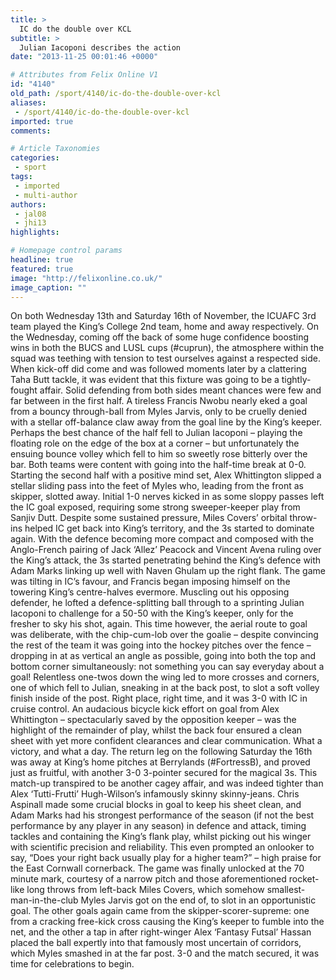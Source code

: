 ```yaml
---
title: >
  IC do the double over KCL
subtitle: >
  Julian Iacoponi describes the action
date: "2013-11-25 00:01:46 +0000"

# Attributes from Felix Online V1
id: "4140"
old_path: /sport/4140/ic-do-the-double-over-kcl
aliases:
 - /sport/4140/ic-do-the-double-over-kcl
imported: true
comments:

# Article Taxonomies
categories:
 - sport
tags:
 - imported
 - multi-author
authors:
 - jal08
 - jhi13
highlights:

# Homepage control params
headline: true
featured: true
image: "http://felixonline.co.uk/"
image_caption: ""
---
```


On both Wednesday 13th and Saturday 16th of November, the ICUAFC 3rd team played the King’s College 2nd team, home and away respectively.
 On the Wednesday, coming off the back of some huge confidence boosting wins in both the BUCS and LUSL cups (#cuprun), the atmosphere within the squad was teething with tension to test ourselves against a respected side.
 When kick-off did come and was followed moments later by a clattering Taha Butt tackle, it was evident that this fixture was going to be a tightly-fought affair.
 Solid defending from both sides meant chances were few and far between in the first half. A tireless Francis Nwobu nearly eked a goal from a bouncy through-ball from Myles Jarvis, only to be cruelly denied with a stellar off-balance claw away from the goal line by the King’s keeper. Perhaps the best chance of the half fell to Julian Iacoponi – playing the floating role on the edge of the box at a corner – but unfortunately the ensuing bounce volley which fell to him so sweetly rose bitterly over the bar.
 Both teams were content with going into the half-time break at 0-0. Starting the second half with a positive mind set, Alex Whittington slipped a stellar sliding pass into the feet of Myles who, leading from the front as skipper, slotted away.
 Initial 1-0 nerves kicked in as some sloppy passes left the IC goal exposed, requiring some strong sweeper-keeper play from Sanjiv Dutt. Despite some sustained pressure, Miles Covers’ orbital throw-ins helped IC get back into King’s territory, and the 3s started to dominate again.
 With the defence becoming more compact and composed with the Anglo-French pairing of Jack ‘Allez’ Peacock and Vincent Avena ruling over the King’s attack, the 3s started penetrating behind the King’s defence with Adam Marks linking up well with Naven Ghulam up the right flank. The game was tilting in IC’s favour, and Francis began imposing himself on the towering King’s centre-halves evermore. Muscling out his opposing defender, he lofted a defence-splitting ball through to a sprinting Julian Iacoponi to challenge for a 50-50 with the King’s keeper, only for the fresher to sky his shot, again. This time however, the aerial route to goal was deliberate, with the chip-cum-lob over the goalie – despite convincing the rest of the team it was going into the hockey pitches over the fence – dropping in at as vertical an angle as possible, going into both the top and bottom corner simultaneously: not something you can say everyday about a goal!
 Relentless one-twos down the wing led to more crosses and corners, one of which fell to Julian, sneaking in at the back post, to slot a soft volley finish inside of the post. Right place, right time, and it was 3-0 with IC in cruise control. An audacious bicycle kick effort on goal from Alex Whittington – spectacularly saved by the opposition keeper – was the highlight of the remainder of play, whilst the back four ensured a clean sheet with yet more confident clearances and clear communication. What a victory, and what a day.
 The return leg on the following Saturday the 16th was away at King’s home pitches at Berrylands (#FortressB), and proved just as fruitful, with another 3-0 3-pointer secured for the magical 3s. This match-up transpired to be another cagey affair, and was indeed tighter than Alex ‘Tutti-Frutti’ Hugh-Wilson’s infamously skinny skinny-jeans. Chris Aspinall made some crucial blocks in goal to keep his sheet clean, and Adam Marks had his strongest performance of the season (if not the best performance by any player in any season) in defence and attack, timing tackles and containing the King’s flank play, whilst picking out his winger with scientific precision and reliability. This even prompted an onlooker to say, “Does your right back usually play for a higher team?” – high praise for the East Cornwall cornerback.
 The game was finally unlocked at the 70 minute mark, courtesy of a narrow pitch and those aforementioned rocket-like long throws from left-back Miles Covers, which somehow smallest-man-in-the-club Myles Jarvis got on the end of, to slot in an opportunistic goal. The other goals again came from the skipper-scorer-supreme: one from a cracking free-kick cross causing the King’s keeper to fumble into the net, and the other a tap in after right-winger Alex ‘Fantasy Futsal’ Hassan placed the ball expertly into that famously most uncertain of corridors, which Myles smashed in at the far post.
 3-0 and the match secured, it was time for celebrations to begin.
